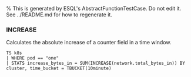 % This is generated by ESQL's AbstractFunctionTestCase. Do not edit it. See ../README.md for how to regenerate it.

### INCREASE
Calculates the absolute increase of a counter field in a time window.

```esql
TS k8s
| WHERE pod == "one"
| STATS increase_bytes_in = SUM(INCREASE(network.total_bytes_in)) BY cluster, time_bucket = TBUCKET(10minute)
```
